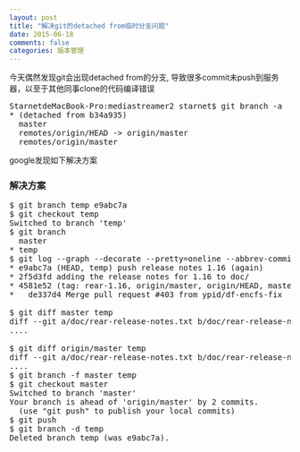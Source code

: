 ```yaml
---
layout: post
title: "解决git的detached from临时分支问题"
date: 2015-06-18
comments: false
categories: 版本管理
---
```


今天偶然发现git会出现detached from的分支, 导致很多commit未push到服务器，以至于其他同事clone的代码编译错误
<pre>
StarnetdeMacBook-Pro:mediastreamer2 starnet$ git branch -a
* (detached from b34a935)
  master
  remotes/origin/HEAD -> origin/master
  remotes/origin/master
</pre>
google发现如下解决方案

### 解决方案
<pre>
$ git branch temp e9abc7a
$ git checkout temp
Switched to branch 'temp'
$ git branch
  master
* temp
$ git log --graph --decorate --pretty=oneline --abbrev-commit master origin/master temp
* e9abc7a (HEAD, temp) push release notes 1.16 (again)
* 2f5d3fd adding the release notes for 1.16 to doc/
* 4581e52 (tag: rear-1.16, origin/master, origin/HEAD, master) prepare rear for new release 1.16
*   de337d4 Merge pull request #403 from ypid/df-encfs-fix

$ git diff master temp
diff --git a/doc/rear-release-notes.txt b/doc/rear-release-notes.txt
....

$ git diff origin/master temp
diff --git a/doc/rear-release-notes.txt b/doc/rear-release-notes.txt
....
$ git branch -f master temp
$ git checkout master
Switched to branch 'master'
Your branch is ahead of 'origin/master' by 2 commits.
  (use "git push" to publish your local commits)
$ git push
$ git branch -d temp
Deleted branch temp (was e9abc7a).
</pre>

